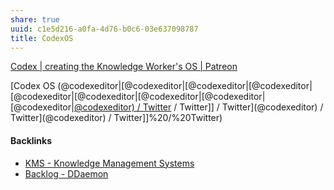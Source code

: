 ```yaml
---
share: true
uuid: c1e5d216-a0fa-4d76-b0c6-03e637098787
title: CodexOS
---
```

[Codex | creating the Knowledge Worker's OS | Patreon](https://www.patreon.com/codexeditor)

[Codex OS (@codexeditor|[@codexeditor|[@codexeditor|[@codexeditor|[@codexeditor|[@codexeditor|[@codexeditor|[@codexeditor|[@codexeditor|[@codexeditor) / Twitter](../@codexeditor) / Twitter]] / Twitter](@codexeditor) / Twitter](@codexeditor) / Twitter]]%20/%20Twitter)

#### Backlinks

* [KMS - Knowledge Management Systems](/6aef6fe9-4c4e-4f3a-850c-e163e2303f81)
* [Backlog - DDaemon](/b9cd3e8b-1727-4a22-9332-90b42b5a7ffb)
